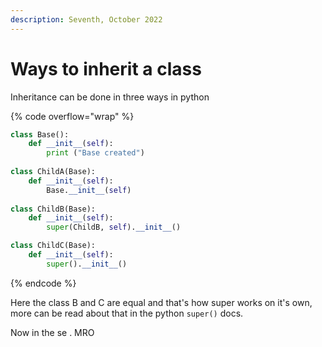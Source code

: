```yaml
---
description: Seventh, October 2022
---
```


# Ways to inherit a class

Inheritance can be done in three ways in python

{% code overflow="wrap" %}
```python
class Base():
    def __init__(self):
        print ("Base created")
        
class ChildA(Base):
    def __init__(self):
        Base.__init__(self)
        
class ChildB(Base):
    def __init__(self):
        super(ChildB, self).__init__()

class ChildC(Base):
    def __init__(self):
        super().__init__()
```
{% endcode %}

Here the class B and C are equal and that's how super works on it's own, more can be read about that in the python `super()` docs.

Now in the se . MRO&#x20;

